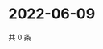 # 2022-06-09

共 0 条

<!-- BEGIN WEIBO -->
<!-- 最后更新时间 Thu Jun 09 2022 23:15:32 GMT+0800 (China Standard Time) -->

<!-- END WEIBO -->
